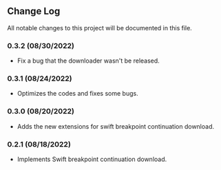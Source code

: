## Change Log

All notable changes to this project will be documented in this file.

### 0.3.2 (08/30/2022)

- Fix a bug that the downloader wasn't be released.

### 0.3.1 (08/24/2022)

- Optimizes the codes and fixes some bugs.

### 0.3.0 (08/20/2022)

- Adds the new extensions for swift breakpoint continuation download.

### 0.2.1 (08/18/2022)

- Implements Swift breakpoint continuation download.
